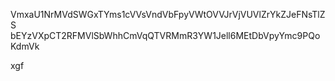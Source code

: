 VmxaU1NrMVdSWGxTYms1cVVsVndVbFpyVWtOVVJrVjVUVlZrYkZJeFNsTlZS
bEYzVXpCT2RFMVlSbWhhCmVqQTVRMmR3YW1Jell6MEtDbVpyYmc9PQoKdmVk

xgf